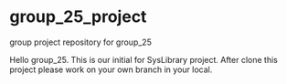 # group_25_project
group project repository for group_25

Hello group_25. This is our initial for SysLibrary project. 
After clone this project please work on your own branch in your local.
